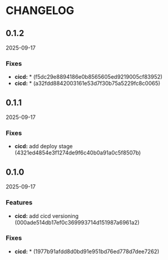 # CHANGELOG

<!--- next entry here -->

## 0.1.2
2025-09-17

### Fixes

- **cicd:** * (f5dc29e8894186e0b8565605ed9219005cf83952)
- **cicd:** * (a32fdd8842003161e53d7f30b75a5229fc8c0065)

## 0.1.1
2025-09-17

### Fixes

- **cicd:** add deploy stage (4321ed4854e3f1274de9f6c40b0a91a0c5f8507b)

## 0.1.0
2025-09-17

### Features

- **cicd:** add cicd versioning (000ade514db17ef0c369993714d151987a6961a2)

### Fixes

- **cicd:** * (1977b91afdd8d0bd91e951bd76ed778d7dee7262)